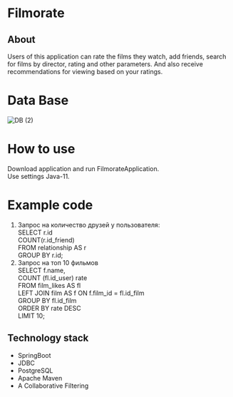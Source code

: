 # Filmorate
## About  
Users of this application can rate the films they watch, add friends, search for films by director, rating and other parameters. And also receive recommendations for viewing based on your ratings.  
# Data Base
![DB (2)](https://github.com/SkorokhodovSemen/java-filmorate/assets/80544964/fea48cfa-f530-43d6-94d9-075142e29bd4)
# How to use  
Download application and run FilmorateApplication.  
Use settings Java-11.  
# Example code
1. Запрос на количество друзей у пользователя:  
SELECT r.id  
COUNT(r.id_friend)  
FROM relationship AS r  
GROUP BY r.id;  
2. Запрос на топ 10 фильмов  
SELECT f.name,  
COUNT (fl.id_user) rate  
FROM film_likes AS fl  
LEFT JOIN film AS f ON f.film_id = fl.id_film  
GROUP BY fl.id_film  
ORDER BY rate DESC  
LIMIT 10;  
##  Technology stack  
* SpringBoot  
* JDBC  
* PostgreSQL  
* Apache Maven
* A Collaborative Filtering  

